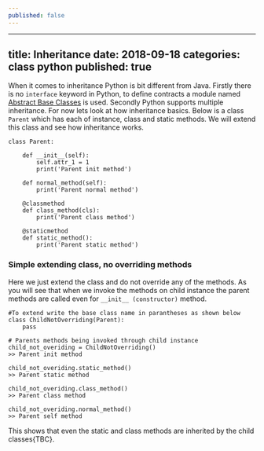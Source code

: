 ```yaml
---
published: false
---
```

---
title: Inheritance
date: 2018-09-18
categories: class python
published: true
---

When it comes to inheritance Python is bit different from Java. Firstly there is no `interface` keyword in Python, to define contracts a module named [Abstract Base Classes](https://docs.python.org/3/library/abc.html#module-abc "Abstract Base Classes") is used. Secondly Python supports multiple inheritance. For now lets look at how inheritance basics.  Below is a class `Parent` which has each of instance, class and static methods. We will extend this class and see how inheritance works.  

```
class Parent:

    def __init__(self):
        self.attr_1 = 1
        print('Parent init method')

    def normal_method(self):
        print('Parent normal method')

    @classmethod
    def class_method(cls):
        print('Parent class method')

    @staticmethod
    def static_method():
        print('Parent static method')
```  


### Simple extending class, no overriding methods  

Here we just extend the class and do not override any of the methods. As you will see that when we invoke the methods on child instance the parent methods are called even for `__init__ (constructor)` method.   

```
#To extend write the base class name in parantheses as shown below
class ChildNotOverriding(Parent):
    pass
    
# Parents methods being invoked through child instance
child_not_overiding = ChildNotOverriding()
>> Parent init method 

child_not_overiding.static_method()
>> Parent static method

child_not_overiding.class_method()
>> Parent class method

child_not_overiding.normal_method()
>> Parent self method

```  

This shows that even the static and class methods are inherited by the child classes{TBC}.  


